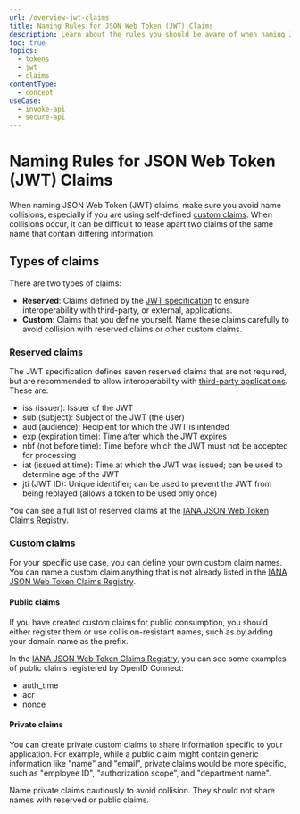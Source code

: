 ```yaml
---
url: /overview-jwt-claims
title: Naming Rules for JSON Web Token (JWT) Claims
description: Learn about the rules you should be aware of when naming JSON Web Token (JWT) claims.
toc: true
topics:
  - tokens
  - jwt
  - claims
contentType:
  - concept
useCase:
  - invoke-api
  - secure-api
---
```


# Naming Rules for JSON Web Token (JWT) Claims

When naming JSON Web Token (JWT) claims, make sure you avoid name collisions, especially if you are using self-defined [custom claims](/scopes/current/custom-claims). When collisions occur, it can be difficult to tease apart two claims of the same name that contain differing information.

## Types of claims

There are two types of claims:

* **Reserved**: Claims defined by the [JWT specification](https://tools.ietf.org/html/rfc7519) to ensure interoperability with third-party, or external, applications.
* **Custom**: Claims that you define yourself. Name these claims carefully to avoid collision with reserved claims or other custom claims.

### Reserved claims

The JWT specification defines seven reserved claims that are not required, but are recommended to allow interoperability with [third-party applications](/applications/application-types#third-party-applications). These are:

* iss (issuer): Issuer of the JWT
* sub (subject): Subject of the JWT (the user)
* aud (audience): Recipient for which the JWT is intended
* exp (expiration time): Time after which the JWT expires
* nbf (not before time): Time before which the JWT must not be accepted for processing
* iat (issued at time): Time at which the JWT was issued; can be used to determine age of the JWT
* jti (JWT ID): Unique identifier; can be used to prevent the JWT from being replayed (allows a token to be used only once)

You can see a full list of reserved claims at the [IANA JSON Web Token Claims Registry](https://www.iana.org/assignments/jwt/jwt.xhtml#claims).


### Custom claims

For your specific use case, you can define your own custom claim names. You can name a custom claim anything that is not already listed in the [IANA JSON Web Token Claims Registry](https://www.iana.org/assignments/jwt/jwt.xhtml#claims). 

#### Public claims

If you have created custom claims for public consumption, you should either register them or use collision-resistant names, such as by adding your domain name as the prefix.

In the [IANA JSON Web Token Claims Registry](https://www.iana.org/assignments/jwt/jwt.xhtml#claims), you can see some examples of public claims registered by OpenID Connect: 

* auth_time
* acr
* nonce

#### Private claims

You can create private custom claims to share information specific to your application. For example, while a public claim might contain generic information like "name" and "email", private claims would be more specific, such as "employee ID", "authorization scope", and "department name".

Name private claims cautiously to avoid collision. They should not share names with reserved or public claims.
